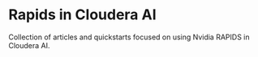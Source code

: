 # Rapids in Cloudera AI

Collection of articles and quickstarts focused on using Nvidia RAPIDS in Cloudera AI.
